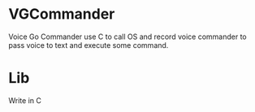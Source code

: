 # VGCommander

Voice Go Commander use C to call OS and record voice commander to pass voice to text and execute some command.


# Lib

Write in C
